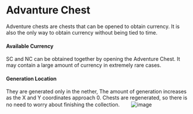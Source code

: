# Advanture Chest

Adventure chests are chests that can be opened to obtain currency. It is also the only way to obtain currency without being tied to time.

#### Available Currency

SC and NC can be obtained together by opening the Adventure Chest. It may contain a large amount of currency in extremely rare cases. 

#### Generation Location

They are generated only in the nether, The amount of generation increases as the X and Y coordinates approach 0. Chests are regenerated, so there is no need to worry about finishing the collection.　　
![image](https://user-images.githubusercontent.com/80201746/178736912-d2edde5d-04ae-4358-a07e-1a5b0e231518.png)
